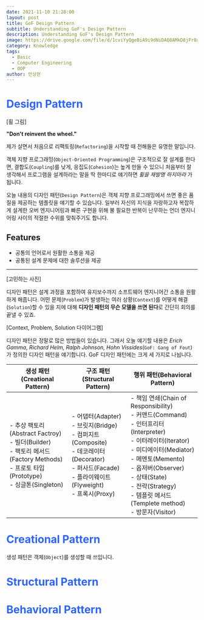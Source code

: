 ```yaml
---
date: 2021-11-10 21:28:00
layout: post
title: GoF Design Pattern
subtitle: Understanding GoF's Design Pattern
description: Understanding GoF's Design Pattern
image: https://drive.google.com/file/d/1cviYyQgeBiA9i9dNiDAQ8AMkD8jFr0xw/view?usp=sharing
category: Knowledge
tags:
  - Basic
  - Computer Engineering
  - OOP
author: 안상현
---
```




# <span style="color:#2E64FE">Design Pattern</span>

[휠 그림]

**"Don't reinvent the wheel."**

제가 살면서 처음으로 리팩토링(`Refactoring`)을 시작할 때 전해들은 유명한 말입니다.

객체 지향 프로그래밍(`Object-Oriented Programming`)은 구조적으로 잘 설계를 한다면, 결합도(`Coupling`)를 낮게, 응집도(`Cohesion`)는 높게 만들 수 있으니 처음부터 잘 생각해서 프로그램을 설계하라는 말을 딱 한마디로 얘기하면 *휠을 재발명 하지마라* 가 됩니다.

오늘 내용의 디자인 패턴(`Design Pattern`)은 객체 지향 프로그래밍에서 쓰면 좋은 품질을 제공하는 템플릿을 얘기할 수 있습니다. 일부러 자신의 지식을 자랑하고자 복잡하게 설계한 오버 엔지니어링과 빠른 구현을 위해 불 필요한 반복이 난무하는 언더 엔지니어링 사이의 적절한 수위를 맞춰주기도 합니다.



## Features

- 공통의 언어로서 원활한 소통을 제공
- 공통된 설계 문제에 대한 솔루션을 제공

---

[고민하는 사진]

디자인 패턴은 설계 과정을 포함하여 유지보수까지 소프트웨어 엔지니어간 소통을 원활하게 해줍니다. 어떤 문제(`Problem`)가 발생하는 여러 상황(`Context`)를 어떻게 해결(`Solution`)할 수 있을 지에 대해 **디자인 패턴의 무슨 모델을 쓰면 된다**로 간단히 회의를 끝낼 수 있죠.

[Context, Problem, Solution 다이어그램]



디자인 패턴은 정말로 많은 방법들이 있습니다. 그래서 오늘 얘기할 내용은  *Erich Gamma, Richard Helm, Ralph Johnson, Hohn Vissides*(`GoF: Gang of Fout`) 가 정의한 디자인 패턴을 얘기합니다. GoF 디자인 패턴에는 크게 세 가지로 나뉩니다.

| 생성 패턴(Creational Pattern)                                | 구조 패턴(Structural Pattern)                                | 행위 패턴(Behavioral Pattern)                                |
| ------------------------------------------------------------ | ------------------------------------------------------------ | ------------------------------------------------------------ |
| - 추상 팩토리(Abstract Factroy)<br />- 빌더(Builder)<br />- 팩토리 메서드(Factory Methods)<br />- 프로토 타입(Prototype)<br />- 싱글톤(Singleton) | - 어댑터(Adapter)<br />- 브릿지(Bridge)<br />- 컴퍼지트(Composite)<br />- 데코레이터(Decorator)<br />- 퍼사드(Facade)<br />- 플라이웨이트(Flyweight)<br />- 프록시(Proxy) | - 책임 연쇄(Chain of Responsibility)<br />- 커맨드(Command)<br />- 인터프리터(Interpreter)<br />- 이터레이터(Iterator)<br />- 미디에이터(Mediator)<br />- 메멘토(Memento)<br />- 옵저버(Observer)<br />- 상태(State)<br />- 전략(Strategy)<br />- 템플릿 메서드(Templete method)<br />- 방문자(Visitor) |



# <span style="color:#2E64FE">Creational Pattern</span>

생성 패턴은 객체(`Object`)를 생성할 때 쓰입니다.

# <span style="color:#2E64FE">Structural Pattern</span>

# <span style="color:#2E64FE">Behavioral Pattern</span>

